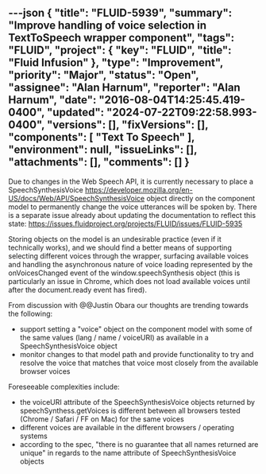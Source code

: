 ---json
{
  "title": "FLUID-5939",
  "summary": "Improve handling of voice selection in TextToSpeech wrapper component",
  "tags": "FLUID",
  "project": {
    "key": "FLUID",
    "title": "Fluid Infusion"
  },
  "type": "Improvement",
  "priority": "Major",
  "status": "Open",
  "assignee": "Alan Harnum",
  "reporter": "Alan Harnum",
  "date": "2016-08-04T14:25:45.419-0400",
  "updated": "2024-07-22T09:22:58.993-0400",
  "versions": [],
  "fixVersions": [],
  "components": [
    "Text To Speech"
  ],
  "environment": null,
  "issueLinks": [],
  "attachments": [],
  "comments": []
}
---
Due to changes in the Web Speech API, it is currently necessary to place a SpeechSynthesisVoice <https://developer.mozilla.org/en-US/docs/Web/API/SpeechSynthesisVoice> object directly on the component model to permanently change the voice utterances will be spoken by. There is a separate issue already about updating the documentation to reflect this state: <https://issues.fluidproject.org/projects/FLUID/issues/FLUID-5935>

Storing objects on the model is an undesirable practice (even if it technically works), and we should find a better means of supporting selecting different voices through the wrapper, surfacing available voices and handling the asynchronous nature of voice loading represented by the \
onVoicesChanged event of the window.speechSynthesis object (this is particularly an issue in Chrome, which does not load available voices until after the document.ready event has fired).

From discussion with @@Justin Obara our thoughts are trending towards the following:

* support setting a "voice" object on the component model with some of the same values (lang / name / voiceURI) as available in a SpeechSynthesisVoice object
* monitor changes to that model path and provide functionality to try and resolve the voice that matches that voice most closely from the available browser voices

Foreseeable complexities include:

* the voiceURI attribute of the SpeechSynthesisVoice objects returned by speechSynthess.getVoices is different between all browsers tested (Chrome / Safari / FF on Mac) for the same voices
* different voices are available in the different browsers / operating systems
* according to the spec, "there is no guarantee that all names returned are unique" in regards to the name attribute of SpeechSynthesisVoice objects

        